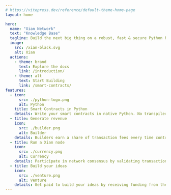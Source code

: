 ```yaml
---
# https://vitepress.dev/reference/default-theme-home-page
layout: home

hero:
  name: "Xian Network"
  text: "Knowledge Base"
  tagline: Build the next big thing on a robust, fast & secure Python blockchain.
  image:
    src: /xian-black.svg
    alt: Xian
  actions:
    - theme: brand
      text: Explore the docs
      link: /introduction/
    - theme: alt
      text: Start Building
      link: /smart-contracts/
features:
  - icon: 
      src: ./python-logo.png
      alt: Python
    title: Smart Contracts in Python
    details: Write your smart contracts in native Python. No transpiler necessary.
  - title: Generate revenue
    icon:
      src: ./builder.png
      alt: Builder
    details: Builders earn a share of transaction fees every time contracts they wrote are used.
  - title: Run a Xian node
    icon:
      src: ./currency.png
      alt: Currency
    details: Participate in network consensus by validating transactions & earn rewards.
  - title: Build your ideas
    icon:
      src: ./venture.png
      alt: Venture
    details: Get paid to build your ideas by receiving funding from the Xian DAO.
---
```


